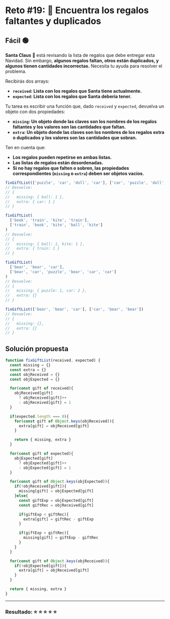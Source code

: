 # Reto #19: 🎁 Encuentra los regalos faltantes y duplicados

## Fácil 🟢

**Santa Claus** 🎅 está revisando la lista de regalos que debe entregar esta Navidad. Sin embargo, **algunos regalos faltan, otros están duplicados, y algunos tienen cantidades incorrectas.** Necesita tu ayuda para resolver el problema.

Recibirás dos arrays:

- **``received``: Lista con los regalos que Santa tiene actualmente.**
- **``expected``: Lista con los regalos que Santa debería tener.**

Tu tarea es escribir una función que, dado ``received`` y ``expected``, devuelva un objeto con dos propiedades:

- **``missing``: Un objeto donde las claves son los nombres de los regalos faltantes y los valores son las cantidades que faltan.**
- **``extra``: Un objeto donde las claves son los nombres de los regalos extra o duplicados y los valores son las cantidades que sobran.**

Ten en cuenta que:

- **Los regalos pueden repetirse en ambas listas.**
- **Las listas de regalos están desordenadas.**
- **Si no hay regalos que falten o sobren, las propiedades correspondientes (``missing`` o ``extra``) deben ser objetos vacíos.**

```javascript
fixGiftList(['puzzle', 'car', 'doll', 'car'], ['car', 'puzzle', 'doll', 'ball'])
// Devuelve:
// {
//   missing: { ball: 1 },
//   extra: { car: 1 }
// }

fixGiftList(
  ['book', 'train', 'kite', 'train'],
  ['train', 'book', 'kite', 'ball', 'kite']
)
// Devuelve:
// {
//   missing: { ball: 1, kite: 1 },
//   extra: { train: 1 }
// }

fixGiftList(
  ['bear', 'bear', 'car'],
  ['bear', 'car', 'puzzle', 'bear', 'car', 'car']
)
// Devuelve:
// {
//   missing: { puzzle: 1, car: 2 },
//   extra: {}
// }

fixGiftList(['bear', 'bear', 'car'], ['car', 'bear', 'bear'])
// Devuelve:
// {
//   missing: {},
//   extra: {}
// }
```

## Solución propuesta

```javascript
function fixGiftList(received, expected) {
  const missing = {}
  const extra = {}
  const objReceived = {}
  const objExpected = {}

  for(const gift of received){
    objReceived[gift] 
      ? objReceived[gift]++
      : objReceived[gift] = 1
  }

  if(expected.length === 0){
    for(const gift of Object.keys(objReceived)){
      extra[gift] = objReceived[gift]
    }

    return { missing, extra } 
  }

  for(const gift of expected){
    objExpected[gift] 
      ? objExpected[gift]++
      : objExpected[gift] = 1
  }

  for(const gift of Object.keys(objExpected)){
    if(!objReceived[gift]){
      missing[gift] = objExpected[gift] 
    }else{
      const giftExp = objExpected[gift]
      const giftRec = objReceived[gift]

      if(giftExp < giftRec){
        extra[gift] = giftRec - giftExp
      }

      if(giftExp > giftRec){
        missing[gift] = giftExp - giftRec
      }
    }
  }

  for(const gift of Object.keys(objReceived)){
    if(!objExpected[gift]){
      extra[gift] = objReceived[gift]
    }
  }

  return { missing, extra }
}
```

---

### Resultado: ⭐ ⭐ ⭐ ⭐ ⭐

